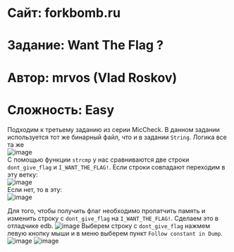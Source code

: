 
# Сайт: forkbomb.ru 
# Задание: Want The Flag ?
# Автор: mrvos (Vlad Roskov) 
# Сложность: Easy


Подходим к третьему заданию из серии MicCheck. В данном задании используется тот же бинарный файл, что и в задании `String`.
Логика все та же <br />
![image](https://github.com/user-attachments/assets/49251edd-f185-417b-842e-ed716a626bdd) <br /> 
С помощью функции `strcmp` у нас сравниваются две строки `dont_give_flag` и `I_WANT_THE_FLAG!`. Если строки совпадают переходим в эту ветку:  <br /> 
![image](https://github.com/user-attachments/assets/e56207a6-9dbf-485d-aca5-81e34e6bce1a) <br /> 
Если нет, то в эту: <br /> 
![image](https://github.com/user-attachments/assets/c4922860-b643-4264-8115-cc2220d33d85) 

Для того, чтобы получить флаг необходимо пропатчить память и изменить строку с `dont_give_flag` на `I_WANT_THE_FLAG!`. Сделаем это в отладчике edb.
![image](https://github.com/user-attachments/assets/093adf95-e9f5-4a60-a0f2-815fb17c7045)
Выберем строку с `dont_give_flag` нажмем левую кнопку мыши и в меню выберем пункт `Follow constant in Dump`.
![image](https://github.com/user-attachments/assets/71201306-8cb8-4522-9568-605de22ab9ce)
![image](https://github.com/user-attachments/assets/de35049a-1c6c-4c28-8f0f-075f53b2edf5)


